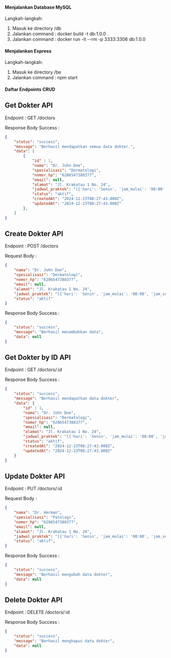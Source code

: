 #### Menjalankan Database MySQL

Langkah-langkah:
1. Masuk ke directory /db
2. Jalankan command : docker build -t db:1.0.0 .
3. Jalankan command : docker run -it --rm -p 3333:3306 db:1.0.0

#### Menjalankan Express
Langkah-langkah:
1. Masuk ke directory /be
2. Jalankan command : npm start

#### Daftar Endpoints CRUD

## Get Dokter API

Endpoint : GET /doctors

Response Body Success :

```json
{
    "status": "success",
    "message": "Berhasil mendapatkan semua data dokter.",
    "data": [
        {
            "id" : 1,
            "nama": "Dr. John Doe",
            "spesialisasi": "Dermatologi",
            "nomor_hp": "6286547388377",
            "email": null,
            "alamat": "Jl. Krakatau 1 No. 24",
            "jadwal_praktek": "[{'hari': 'Senin', 'jam_mulai': '08:00', 'jam_selesai': '12:00'},{'hari': 'Rabu', 'jam_mulai': '13:00', 'jam_selesai': '17:00'}]",
            "status": "aktif",
            "createdAt": "2024-12-23T08:27:43.000Z",
            "updatedAt": "2024-12-23T08:27:43.000Z"
        },
    ]
}
```

## Create Dokter API

Endpoint : POST /doctors

Request Body :

```json
{
    "nama": "Dr. John Doe",
    "spesialisasi": "Dermatologi",
    "nomor_hp": "6286547388377",
    "email": null,
    "alamat": "Jl. Krakatau 1 No. 24",
    "jadwal_praktek": "[{'hari': 'Senin', 'jam_mulai': '08:00', 'jam_selesai': '12:00'},{'hari': 'Rabu', 'jam_mulai': '13:00', 'jam_selesai': '17:00'}]",
    "status": "aktif"
}
```

Response Body Success :

```json
{
    "status": "success",
    "message": "Berhasil menambahkan data",
    "data": null
}
```

## Get Dokter by ID API

Endpoint : GET /doctors/:id

Response Body Success :

```json
{
    "status": "success",
    "message": "Berhasil mendapatkan data dokter",
    "data": {
        "id" : 1,
        "nama": "Dr. John Doe",
        "spesialisasi": "Dermatologi",
        "nomor_hp": "6286547388377",
        "email": null,
        "alamat": "Jl. Krakatau 1 No. 24",
        "jadwal_praktek": "[{'hari': 'Senin', 'jam_mulai': '08:00', 'jam_selesai': '12:00'},{'hari': 'Rabu', 'jam_mulai': '13:00', 'jam_selesai': '17:00'}]",
        "status": "aktif",
        "createdAt": "2024-12-23T08:27:43.000Z",
        "updatedAt": "2024-12-23T08:27:43.000Z"
    }
}
```

## Update Dokter API

Endpoint : PUT /doctors/:id

Request Body :

```json
{
    "nama": "Dr. Herman",
    "spesialisasi": "Patologi",
    "nomor_hp": "6286547388377",
    "email": null,
    "alamat": "Jl. Krakatau 1 No. 24",
    "jadwal_praktek": "[{'hari': 'Senin', 'jam_mulai': '08:00', 'jam_selesai': '12:00'},{'hari': 'Rabu', 'jam_mulai': '13:00', 'jam_selesai': '17:00'}]",
    "status": "aktif",
}
```

Response Body Success :

```json
{
    "status": "success",
    "message": "Berhasil mengubah data dokter",
    "data": null
}
```

## Delete Dokter API

Endpoint : DELETE /doctors/:id

Response Body Success :

```json
{
    "status": "success",
    "message": "Berhasil menghapus data dokter",
    "data": null
}
```
